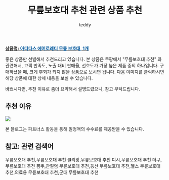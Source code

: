 ﻿---
layout: post
title:  "무릎보호대 추천 관련 상품 추천"
author: teddy
categories: [ 가구/인테리어 ]
tags: [무릎보호대 추천,무릎보호대 추천 클리앙,무릎보호대 추천 디시,무릎보호대 추천 더쿠,무릎보호대 추천 뽐뿌,관절염 무릎보호대 추천,등산 무릎보호대 추천,헬스 무릎보호대 추천,의료용 무릎보호대 추천,군대 무릎보호대 추천]
image: https://static.coupangcdn.com/image/retail/images/8660759817547753-afbe99d8-1db3-48cd-b717-74e91e561864.jpg 
description: "쿠팡에서 무릎보호대 추천 관련 상품으로 가장 고객 선호도가 높은 제품 중 하나입니다."
---

<a href="https://link.coupang.com/re/AFFSDP?lptag=AF3256674&pageKey=69037251&itemId=230879792&vendorItemId=3563813223&traceid=V0-153-d11e4811ef827498&requestid=20221223013605385322808"><b>상품명: <font color='#01579B'>아디다스 에어로레디 무릎 보호대, 1개</font></b></a>

좋은 상품만 선별해서 추천드리고 있습니다.
본 상품은 쿠팡에서 "무릎보호대 추천" 와 관련해서, 고객 만족도, 노출 대비 판매율, 선호도가 가장 높은 제품 중의 하나입니다.
구매하셨을 때, 크게 후회가 되지 않을 상품으로 보시면 됩니다. 
다음 이미지를 클릭하시면 해당 상품에 대한 상세 내용을 보실 수 있습니다.

바쁘시다면, 추천 이유로 좀더 요약해서 설명드렸으니, 참고 부탁드립니다.

## 추천 이유 

<a href="https://link.coupang.com/re/AFFSDP?lptag=AF3256674&pageKey=69037251&itemId=230879792&vendorItemId=3563813223&traceid=V0-153-d11e4811ef827498&requestid=20221223013605385322808"><img src="https://link.coupang.com/re/AFFSDP?lptag=AF3256674&pageKey=69037251&itemId=230879792&vendorItemId=3563813223&traceid=V0-153-d11e4811ef827498&requestid=20221223013605385322808"></a> 

본 블로그는 파트너스 활동을 통해 일정액의 수수료를 제공받을 수 있습니다.

## 참고: 관련 검색어    
무릎보호대 추천,무릎보호대 추천 클리앙,무릎보호대 추천 디시,무릎보호대 추천 더쿠,무릎보호대 추천 뽐뿌,관절염 무릎보호대 추천,등산 무릎보호대 추천,헬스 무릎보호대 추천,의료용 무릎보호대 추천,군대 무릎보호대 추천